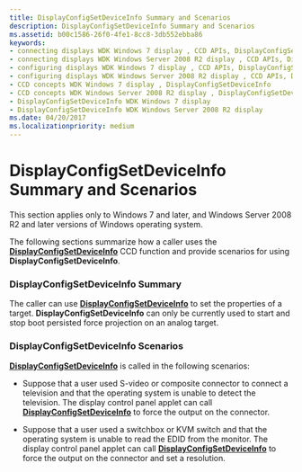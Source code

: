 ```yaml
---
title: DisplayConfigSetDeviceInfo Summary and Scenarios
description: DisplayConfigSetDeviceInfo Summary and Scenarios
ms.assetid: b00c1586-26f0-4fe1-8cc8-3db552ebba86
keywords:
- connecting displays WDK Windows 7 display , CCD APIs, DisplayConfigSetDeviceInfo
- connecting displays WDK Windows Server 2008 R2 display , CCD APIs, DisplayConfigSetDeviceInfo
- configuring displays WDK Windows 7 display , CCD APIs, DisplayConfigSetDeviceInfo
- configuring displays WDK Windows Server 2008 R2 display , CCD APIs, DisplayConfigSetDeviceInfo
- CCD concepts WDK Windows 7 display , DisplayConfigSetDeviceInfo
- CCD concepts WDK Windows Server 2008 R2 display , DisplayConfigSetDeviceInfo
- DisplayConfigSetDeviceInfo WDK Windows 7 display
- DisplayConfigSetDeviceInfo WDK Windows Server 2008 R2 display
ms.date: 04/20/2017
ms.localizationpriority: medium
---
```


# DisplayConfigSetDeviceInfo Summary and Scenarios


This section applies only to Windows 7 and later, and Windows Server 2008 R2 and later versions of Windows operating system.

The following sections summarize how a caller uses the [**DisplayConfigSetDeviceInfo**](/windows/desktop/api/winuser/nf-winuser-displayconfigsetdeviceinfo) CCD function and provide scenarios for using **DisplayConfigSetDeviceInfo**.

### <span id="displayconfigsetdeviceinfo_summary"></span><span id="DISPLAYCONFIGSETDEVICEINFO_SUMMARY"></span>DisplayConfigSetDeviceInfo Summary

The caller can use [**DisplayConfigSetDeviceInfo**](/windows/desktop/api/winuser/nf-winuser-displayconfigsetdeviceinfo) to set the properties of a target. **DisplayConfigSetDeviceInfo** can only be currently used to start and stop boot persisted force projection on an analog target.

### <span id="displayconfigsetdeviceinfo_scenarios"></span><span id="DISPLAYCONFIGSETDEVICEINFO_SCENARIOS"></span>DisplayConfigSetDeviceInfo Scenarios

[**DisplayConfigSetDeviceInfo**](/windows/desktop/api/winuser/nf-winuser-displayconfigsetdeviceinfo) is called in the following scenarios:

-   Suppose that a user used S-video or composite connector to connect a television and that the operating system is unable to detect the television. The display control panel applet can call [**DisplayConfigSetDeviceInfo**](/windows/desktop/api/winuser/nf-winuser-displayconfigsetdeviceinfo) to force the output on the connector.

-   Suppose that a user used a switchbox or KVM switch and that the operating system is unable to read the EDID from the monitor. The display control panel applet can call [**DisplayConfigSetDeviceInfo**](/windows/desktop/api/winuser/nf-winuser-displayconfigsetdeviceinfo) to force the output on the connector and set a resolution.

 


